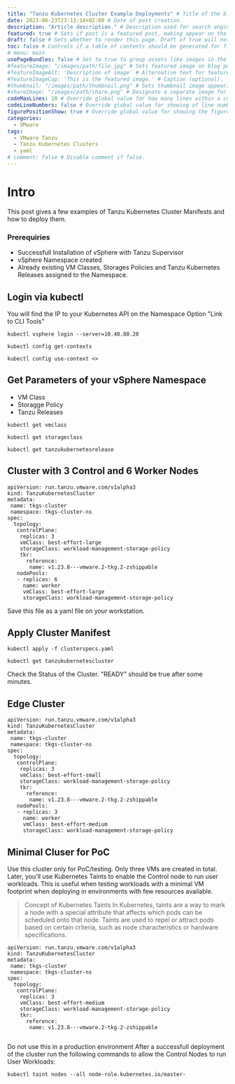 ```yaml
---
title: "Tanzu Kubernetes Cluster Example Deployments" # Title of the blog post.
date: 2023-06-23T23:13:14+02:00 # Date of post creation.
description: "Article description." # Description used for search engine.
featured: true # Sets if post is a featured post, making appear on the home page side bar.
draft: false # Sets whether to render this page. Draft of true will not be rendered.
toc: false # Controls if a table of contents should be generated for first-level links automatically.
# menu: main
usePageBundles: false # Set to true to group assets like images in the same folder as this post.
#featureImage: "/images/path/file.jpg" # Sets featured image on blog post.
#featureImageAlt: 'Description of image' # Alternative text for featured image.
#featureImageCap: 'This is the featured image.' # Caption (optional).
#thumbnail: "/images/path/thumbnail.png" # Sets thumbnail image appearing inside card on homepage.
#shareImage: "/images/path/share.png" # Designate a separate image for social media sharing.
codeMaxLines: 10 # Override global value for how many lines within a code block before auto-collapsing.
codeLineNumbers: false # Override global value for showing of line numbers within code block.
figurePositionShow: true # Override global value for showing the figure label.
categories:
  - VMware
tags:
  - VMware Tanzu
  - Tanzu Kubernetes Clusters
  - yaml
# comment: false # Disable comment if false.
---
```


# Intro
This post gives a few examples of Tanzu Kubernetes Cluster Manifests and how to deploy them.

### Prerequiries

- Successfull Installation of vSphere with Tanzu Supervisor
- vSphere Namespace created
- Already existing VM Classes, Storages Policies and Tanzu Kubernetes Releases assigned to the Namespace.

## Login via kubectl

You will find the IP to your Kubernetes API on the Namespace Option "Link to CLI Tools"

```
kubectl vsphere login --server=10.40.80.20
```

```
kubectl config get-contexts
```

```
kubectl config use-context <>
```

## Get Parameters of your vSphere Namespace

- VM Class
- Storagge Policy
- Tanzu Releases

```
kubectl get vmclass
```

```
kubectl get storageclass
```

```
kubectl get tanzukubernetesrelease
```
## Cluster with 3 Control and 6 Worker Nodes

```
apiVersion: run.tanzu.vmware.com/v1alpha3
kind: TanzuKubernetesCluster
metadata:
 name: tkgs-cluster
 namespace: tkgs-cluster-ns   
spec:
  topology:
   controlPlane:
    replicas: 3
    vmClass: best-effort-large  
    storageClass: workload-management-storage-policy
    tkr:
      reference:
       name: v1.23.8---vmware.2-tkg.2-zshippable
   nodePools:
   - replicas: 6
     name: worker
     vmClass: best-effort-large  
     storageClass: workload-management-storage-policy

```
Save this file as a yaml file on your workstation.

## Apply Cluster Manifest

```
kubectl apply -f clusterspecs.yaml
```

```
kubectl get tanzukubernetescluster
```

Check the Status of the Cluster. "READY" should be true after some minutes.

## Edge Cluster

```
apiVersion: run.tanzu.vmware.com/v1alpha3
kind: TanzuKubernetesCluster
metadata:
 name: tkgs-cluster
 namespace: tkgs-cluster-ns   
spec:
  topology:
   controlPlane:
    replicas: 3
    vmClass: best-effort-small  
    storageClass: workload-management-storage-policy
    tkr:
      reference:
       name: v1.23.8---vmware.2-tkg.2-zshippable
   nodePools:
   - replicas: 3
     name: worker
     vmClass: best-effort-medium  
     storageClass: workload-management-storage-policy

```

## Minimal Cluser for PoC
Use this cluster  only  for PoC/testing. Only three VMs are created in total.
Later, you'll use Kubernetes Taints to enable the Control node to  run user workloads.
This is useful when testing workloads with a minimal VM footprint when deploying in environments with few resources available.

> Concept of Kubernetes Taints
In Kubernetes, taints are a way to mark a node with a special attribute that affects which pods can be scheduled onto that node. Taints are used to repel or attract pods based on certain criteria, such as node characteristics or hardware specifications.


```
apiVersion: run.tanzu.vmware.com/v1alpha3
kind: TanzuKubernetesCluster
metadata:
 name: tkgs-cluster
 namespace: tkgs-cluster-ns   
spec:
  topology:
   controlPlane:
    replicas: 3
    vmClass: best-effort-medium  
    storageClass: workload-management-storage-policy
    tkr:
      reference:
       name: v1.23.8---vmware.2-tkg.2-zshippable
   
```
Do not use this in a production environment
After a successfull deployment of the cluster run the following commands to allow the Control Nodes to run User Workloads:

```
kubectl taint nodes --all node-role.kubernetes.io/master-
```